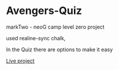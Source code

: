 # Avengers-Quiz
markTwo - neoG camp level zero project


used realine-sync chalk,

 In the Quiz there are options to make it easy

[Live project](https://replit.com/@sharathcode/Avengers-Quiz?embed=true#index.js)


